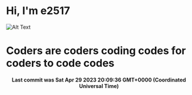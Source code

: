 # Hi, I'm e2517

![Alt Text](https://github.com/E2517/e2517/blob/master/images/background.gif)

# Coders are coders coding codes for coders to code codes

<h4 align="center">Last commit was Sat Apr 29 2023 20:09:36 GMT+0000 (Coordinated Universal Time)</h4>
